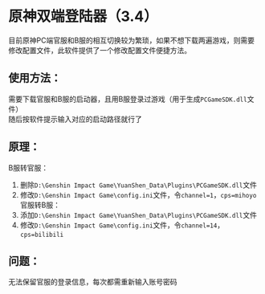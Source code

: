 # 原神双端登陆器（3.4）
目前原神PC端官服和B服的相互切换较为繁琐，如果不想下载两遍游戏，则需要修改配置文件，此软件提供了一个修改配置文件便捷方法。  

## 使用方法：
需要下载官服和B服的启动器，且用B服登录过游戏（用于生成`PCGameSDK.dll`文件）  
随后按软件提示输入对应的启动路径就行了


## 原理：
B服转官服：
  1. 删除`D:\Genshin Impact Game\YuanShen_Data\Plugins\PCGameSDK.dll`文件
  2. 修改`D:\Genshin Impact Game\config.ini`文件，令`channel=1`，`cps=mihoyo`
官服转B服：
  1. 添加`D:\Genshin Impact Game\YuanShen_Data\Plugins\PCGameSDK.dll`文件
  2. 修改`D:\Genshin Impact Game\config.ini`文件，令`channel=14`，`cps=bilibili`


## 问题：
无法保留官服的登录信息，每次都需重新输入账号密码
